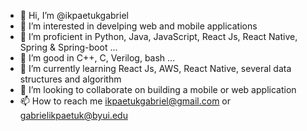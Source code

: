 - 👋 Hi, I’m @ikpaetukgabriel
- 👀 I’m interested in develping web and mobile applications
- 🧰 I’m proficient in Python, Java, JavaScript, React Js, React Native, Spring & Spring-boot ...
- 🔧 I’m good in C++, C, Verilog, bash ... 
- 🌱 I’m currently learning React Js, AWS, React Native, several data structures and algorithm
- 💞️ I’m looking to collaborate on building a mobile or web application
- 📫 How to reach me ikpaetukgabriel@gmail.com or gabrielikpaetuk@byui.edu

<!---
ikpaetukgabriel/ikpaetukgabriel is a ✨ special ✨ repository because its `README.md` (this file) appears on your GitHub profile.
You can click the Preview link to take a look at your changes.
--->
